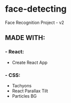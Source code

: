 # face-detecting
Face Recognition Project - v2

## MADE WITH:
### - React:
- Create React App

### - CSS:
- Tachyons
- React Parallax Tilt
- Particles BG
